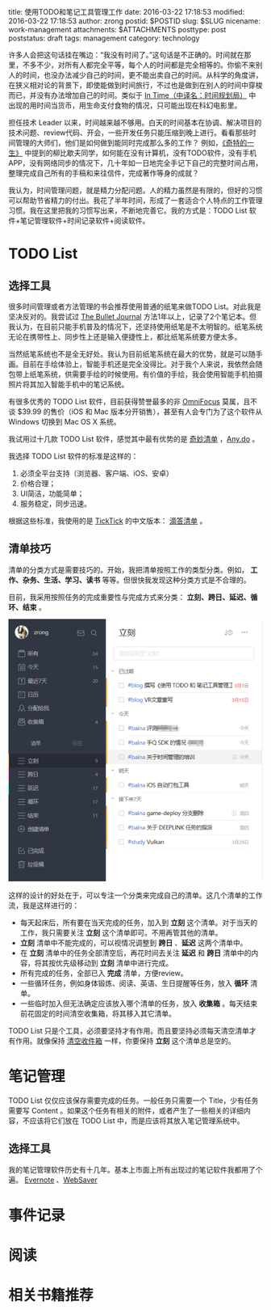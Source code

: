 title: 使用TODO和笔记工具管理工作
date: 2016-03-22 17:18:53
modified: 2016-03-22 17:18:53
author: zrong
postid: $POSTID
slug: $SLUG
nicename: work-management
attachments: $ATTACHMENTS
posttype: post
poststatus: draft
tags: management
category: technology

许多人会把这句话挂在嘴边：“我没有时间了。”这句话是不正确的。时间就在那里，不多不少，对所有人都完全平等，每个人的时间都是完全相等的。你偷不来别人的时间，也没办法减少自己的时间，更不能出卖自己的时间。从科学的角度讲，在狭义相对论的背景下，即使能做到时间旅行，不过也是做到在别人的时间中穿梭而已，并没有办法增加自己的时间。类似于 [In Time（中译名：时间规划局）][1] 中出现的用时间当货币，用生命支付食物的情况，只可能出现在科幻电影里。

担任技术 Leader 以来，时间越来越不够用。白天的时间基本在协调、解决项目的技术问题、review代码、开会，一些开发任务只能压缩到晚上进行。看看那些时间管理的大师们，他们是如何做到能同时完成那么多的工作？ 例如，[《奇特的一生》][2] 中提到的柳比歇夫同学，如何能在没有计算机，没有TODO软件，没有手机APP，没有网络同步的情况下，几十年如一日地完全手记下自己的完整时间占用，整理完成自己所有的手稿和来往信件，完成著作等身的成就？

我认为，时间管理问题，就是精力分配问题。人的精力虽然是有限的，但好的习惯可以帮助节省精力的付出。我花了半年时间，形成了一套适合个人特点的工作管理习惯。我在这里把我的习惯写出来，不断地完善它。我的方式是：TODO List 软件+笔记管理软件+时间记录软件+阅读软件。

# TODO List

## 选择工具

很多时间管理或者方法管理的书会推荐使用普通的纸笔来做TODO List。对此我是坚决反对的。我尝试过 [The Bullet Journal][3] 方法1年以上，记录了2个笔记本。但我认为，在目前只能手机普及的情况下，还坚持使用纸笔是不太明智的。纸笔系统无论在携带性上、同步性上还是输入便捷性上，都比纸笔系统要方便太多。

当然纸笔系统也不是全无好处。我认为目前纸笔系统在最大的优势，就是可以随手画。目前在手绘体验上，智能手机还是完全没得比。对于我个人来说，我依然会随包带上纸笔系统，供需要手绘的时候使用。有价值的手绘，我会使用智能手机拍摄照片将其加入智能手机中的笔记系统。

有很多优秀的 TODO List 软件，目前获得赞誉最多的非 [OmniFocus][4] 莫属，且不谈 $39.99 的售价（iOS 和 Mac 版本分开销售），甚至有人会专门为了这个软件从 Windows 切换到 Mac OS X 系统。

我试用过十几款 TODO List 软件，感觉其中最有优势的是 [奇妙清单][5] ，[Any.do][6] 。

我选择 TODO List 软件的标准是这样的：

1. 必须全平台支持（浏览器、客户端、iOS、安卓）
2. 价格合理；
3. UI简洁，功能简单；
4. 服务稳定，同步迅速。

根据这些标准，我使用的是 [TickTick][7] 的中文版本： [滴答清单][8] 。

## 清单技巧

清单的分类方式是需要技巧的。开始，我把清单按照工作的类型分类。例如， **工作、杂务、生活、学习、读书** 等等。但很快我发现这种分类方式是不合理的。

目前，我采用按照任务的完成重要性与完成方式来分类： **立刻、跨日、延迟、循环、结束** 。

![滴答清单][51]

这样的设计的好处在于，可以专注一个分类来完成自己的清单。这几个清单的工作流，我是这样进行的：

- 每天起床后，所有要在当天完成的任务，加入到 **立刻** 这个清单。对于当天的工作，我只需要关注 **立刻** 这个清单即可。不用再管其他的清单。
- **立刻** 清单中不能完成的，可以视情况调整到 **跨日** 、**延迟** 这两个清单中。
- 在 **立刻** 清单中的任务全部清空后，再花时间去关注 **延迟** 和 **跨日** 清单中的内容，将其按优先级移动到 **立刻** 清单中进行完成。
- 所有完成的任务，全部已入 **完成** 清单，方便review。
- 一些循环任务，例如身体锻炼、阅读、英语、生日提醒等任务，放入 **循环** 清单。
- 一些临时加入但无法确定应该放入哪个清单的任务，放入 **收集箱** 。每天结束前花固定的时间清空收集箱，将其移入其它清单。

TODO List 只是个工具，必须要坚持才有作用。而且要坚持必须每天清空清单才有作用。就像保持 [清空收件箱][9] 一样，你要保持 **立刻** 这个清单总是空的。

# 笔记管理

TODO List 仅仅应该保存需要完成的任务。一般任务只需要一个 Title，少有任务需要写 Content 。如果这个任务有相关的附件，或者产生了一些相关的详细内容，不应该将它们放在 TODO List 中，而是应该将其放入笔记管理系统中。

## 选择工具

我的笔记管理软件历史有十几年。基本上市面上所有出现过的笔记软件我都用了个遍。 [Evernote][10] 、[WebSaver][11]

# 事件记录

# 阅读

# 相关书籍推荐

[1]: https://movie.douban.com/subject/4924142/
[2]: http://book.douban.com/subject/1115353/
[3]: http://bulletjournal.com/
[4]: https://www.omnigroup.com/omnifocus
[5]: https://www.wunderlist.com/zh/
[6]: http://www.any.do/
[7]: https://ticktick.com/
[8]: https://dida365.com/
[9]: http://lifehacker.com/347335/empty-your-inbox-with-gmail-and-the-trusted-trio
[10]: https://evernote.com/
[11]: https://evernote.com/
[51]: media/draft/dida.png
